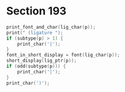# Section 193

```c << Display ligature |p| >>=
print_font_and_char(lig_char(p));
print(" (ligature ");
if (subtype(p) > 1) {
    print_char('|');
}
font_in_short_display = font(lig_char(p));
short_display(lig_ptr(p));
if (odd(subtype(p))) {
    print_char('|');
}
print_char(')');
```

